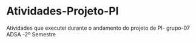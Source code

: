 # Atividades-Projeto-PI
Atividades que executei durante o andamento do projeto de PI- grupo-07   ADSA -2º Semestre
